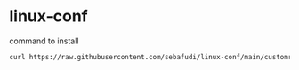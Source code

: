 # linux-conf
command to install
```bash
curl https://raw.githubusercontent.com/sebafudi/linux-conf/main/customrcInstall.sh | bash
```

